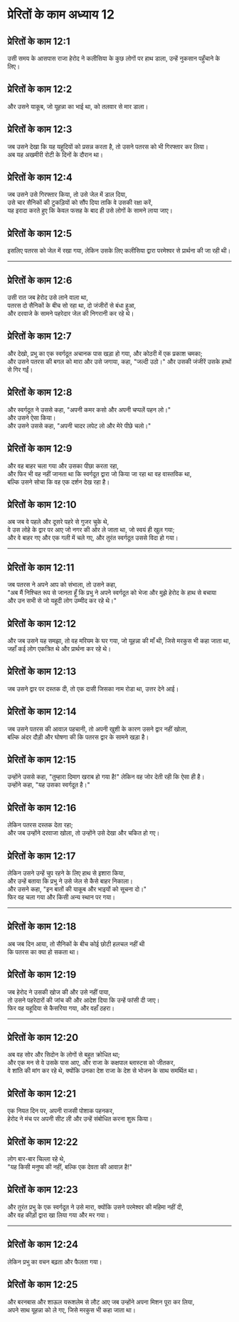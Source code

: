 # प्रेरितों के काम अध्याय 12

## प्रेरितों के काम 12:1

उसी समय के आसपास राजा हेरोद ने कलीसिया के कुछ लोगों पर हाथ डाला, उन्हें नुकसान पहुँचाने के लिए।

## प्रेरितों के काम 12:2

और उसने याकूब, जो यूहन्ना का भाई था, को तलवार से मार डाला।

## प्रेरितों के काम 12:3

जब उसने देखा कि यह यहूदियों को प्रसन्न करता है, तो उसने पतरस को भी गिरफ्तार कर लिया।  
अब यह अखमीरी रोटी के दिनों के दौरान था।

## प्रेरितों के काम 12:4

जब उसने उसे गिरफ्तार किया, तो उसे जेल में डाल दिया,  
उसे चार सैनिकों की टुकड़ियों को सौंप दिया ताकि वे उसकी रक्षा करें,  
यह इरादा करते हुए कि केवल फसह के बाद ही उसे लोगों के सामने लाया जाए।

## प्रेरितों के काम 12:5

इसलिए पतरस को जेल में रखा गया, लेकिन उसके लिए कलीसिया द्वारा परमेश्वर से प्रार्थना की जा रही थी।

---

## प्रेरितों के काम 12:6

उसी रात जब हेरोद उसे लाने वाला था,  
पतरस दो सैनिकों के बीच सो रहा था, दो जंजीरों से बंधा हुआ,  
और दरवाजे के सामने पहरेदार जेल की निगरानी कर रहे थे।

## प्रेरितों के काम 12:7

और देखो, प्रभु का एक स्वर्गदूत अचानक पास खड़ा हो गया, और कोठरी में एक प्रकाश चमका;  
और उसने पतरस की बगल को मारा और उसे जगाया, कहा, "जल्दी उठो।" और उसकी जंजीरें उसके हाथों से गिर गईं।

## प्रेरितों के काम 12:8

और स्वर्गदूत ने उससे कहा, "अपनी कमर कसो और अपनी चप्पलें पहन लो।"  
और उसने ऐसा किया।  
और उसने उससे कहा, "अपनी चादर लपेट लो और मेरे पीछे चलो।"

## प्रेरितों के काम 12:9

और वह बाहर चला गया और उसका पीछा करता रहा,  
और फिर भी वह नहीं जानता था कि स्वर्गदूत द्वारा जो किया जा रहा था वह वास्तविक था,  
बल्कि उसने सोचा कि वह एक दर्शन देख रहा है।

## प्रेरितों के काम 12:10

अब जब वे पहले और दूसरे पहरे से गुजर चुके थे,  
वे उस लोहे के द्वार पर आए जो नगर की ओर ले जाता था, जो स्वयं ही खुल गया;  
और वे बाहर गए और एक गली में चले गए, और तुरंत स्वर्गदूत उससे विदा हो गया।

---

## प्रेरितों के काम 12:11

जब पतरस ने अपने आप को संभाला, तो उसने कहा,  
"अब मैं निश्चित रूप से जानता हूँ कि प्रभु ने अपने स्वर्गदूत को भेजा और मुझे हेरोद के हाथ से बचाया  
और उन सभी से जो यहूदी लोग उम्मीद कर रहे थे।"

## प्रेरितों के काम 12:12

और जब उसने यह समझा, तो वह मरियम के घर गया, जो यूहन्ना की माँ थी, जिसे मरकुस भी कहा जाता था,  
जहाँ कई लोग एकत्रित थे और प्रार्थना कर रहे थे।

## प्रेरितों के काम 12:13

जब उसने द्वार पर दस्तक दी, तो एक दासी जिसका नाम रोडा था, उत्तर देने आई।

## प्रेरितों के काम 12:14

जब उसने पतरस की आवाज़ पहचानी, तो अपनी खुशी के कारण उसने द्वार नहीं खोला,  
बल्कि अंदर दौड़ी और घोषणा की कि पतरस द्वार के सामने खड़ा है।

## प्रेरितों के काम 12:15

उन्होंने उससे कहा, "तुम्हारा दिमाग खराब हो गया है!" लेकिन वह जोर देती रही कि ऐसा ही है।  
उन्होंने कहा, "यह उसका स्वर्गदूत है।"

## प्रेरितों के काम 12:16

लेकिन पतरस दस्तक देता रहा;  
और जब उन्होंने दरवाजा खोला, तो उन्होंने उसे देखा और चकित हो गए।

## प्रेरितों के काम 12:17

लेकिन उसने उन्हें चुप रहने के लिए हाथ से इशारा किया,  
और उन्हें बताया कि प्रभु ने उसे जेल से कैसे बाहर निकाला।  
और उसने कहा, "इन बातों की याकूब और भाइयों को सूचना दो।"  
फिर वह चला गया और किसी अन्य स्थान पर गया।

---

## प्रेरितों के काम 12:18

अब जब दिन आया, तो सैनिकों के बीच कोई छोटी हलचल नहीं थी  
कि पतरस का क्या हो सकता था।

## प्रेरितों के काम 12:19

जब हेरोद ने उसकी खोज की और उसे नहीं पाया,  
तो उसने पहरेदारों की जांच की और आदेश दिया कि उन्हें फांसी दी जाए।  
फिर वह यहूदिया से कैसरिया गया, और वहाँ ठहरा।

---

## प्रेरितों के काम 12:20

अब वह सोर और सिदोन के लोगों से बहुत क्रोधित था;  
और एक मन से वे उसके पास आए, और राजा के कक्षपाल ब्लास्टस को जीतकर,  
वे शांति की मांग कर रहे थे, क्योंकि उनका देश राजा के देश से भोजन के साथ समर्थित था।

## प्रेरितों के काम 12:21

एक नियत दिन पर, अपनी राजसी पोशाक पहनकर,  
हेरोद ने मंच पर अपनी सीट ली और उन्हें संबोधित करना शुरू किया।

## प्रेरितों के काम 12:22

लोग बार-बार चिल्ला रहे थे,  
"यह किसी मनुष्य की नहीं, बल्कि एक देवता की आवाज़ है!"

## प्रेरितों के काम 12:23

और तुरंत प्रभु के एक स्वर्गदूत ने उसे मारा, क्योंकि उसने परमेश्वर की महिमा नहीं दी,  
और वह कीड़ों द्वारा खा लिया गया और मर गया।

---

## प्रेरितों के काम 12:24

लेकिन प्रभु का वचन बढ़ता और फैलता गया।

## प्रेरितों के काम 12:25

और बरनबास और शाऊल यरूशलेम से लौट आए जब उन्होंने अपना मिशन पूरा कर लिया,  
अपने साथ यूहन्ना को ले गए, जिसे मरकुस भी कहा जाता था।
